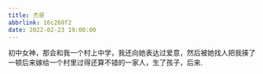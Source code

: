 ```yaml
---
title: 杰哥
abbrlink: 16c268f2
date: 2022-02-23 19:00:00
---
```


初中女神，那会和我一个村上中学，我还向她表达过爱意，然后被她找人把我揍了一顿﻿后来嫁给一个村里过得还算不错的一家人，生了孩子，后来.

